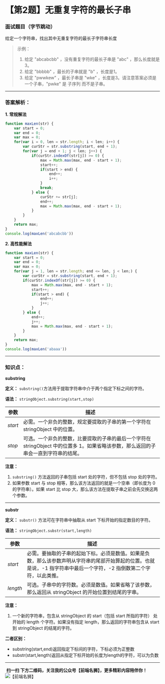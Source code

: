 # 【第2题】无重复字符的最长子串

### 面试题目（字节跳动）
给定一个字符串，找出其中无重复字符的最长子字符串长度

>示例：
>1. 给定 "abcabcbb" ，没有重复字符的最长子串是 "abc" ，那么长度就是3。
>2. 给定 "bbbbb" ，最长的子串就是 "b" ，长度是1。
>3. 给定 "pwwkew" ，最长子串是 "wke" ，长度是3。请注意答案必须是一个子串，"pwke" 是 子序列  而不是子串。

***

### 答案解析：
**1. 常规解法**
```js
function maxLen(str) {
    var start = 0;
    var end = 0;
    var max = 0;
    for(var i = 0, len = str.length; i < len; i++) {
        var curStr = str.substring(start, end + 1);
        for(var j = end + 1; j < len; j++) {
            if(curStr.indexOf(str[j]) >= 0) {
                max = Math.max(max, end - start + 1);
                start++;
                if(start > end) {
                    end++;
                    i++;
                }
                break;
            } else {
                curStr += str[j];
                end++;
                max = Math.max(max, end - start + 1);
            }
        }
    }
    return max;
}
console.log(maxLen('abcabcbb'))
```
**2. 高性能解法**
```js
function maxLen(str) {
    var start = 0;
    var end = 0;
    var max = 0;
    for(var j = 1, len = str.length; end <= len, j < len;) {
        var curStr = str.substring(start, end + 1);
        if(curStr.indexOf(str[j]) >= 0) {
            max = Math.max(max, end - start + 1);
            start++;
            if(start > end) {
                end++;
                j++;
            }
        } else {            
            end++;
            j++;
            max = Math.max(max, end - start + 1);
        }
    }
    return max;
}
console.log(maxLen('abaaa'))
```
***
### 知识点：
**substring**

**定义：** `substring()`方法用于提取字符串中介于两个指定下标之间的字符。

**语法：** `stringObject.substring(start,stop)`

参数 | 描述
---|---
*start* | 必需。一个非负的整数，规定要提取的子串的第一个字符在 stringObject 中的位置。
*stop* |可选。一个非负的整数，比要提取的子串的最后一个字符在 stringObject 中的位置多 1。如果省略该参数，那么返回的子串会一直到字符串的结尾。

**注意：** 

1.  `substring()` 方法返回的子串包括 start 处的字符，但不包括 stop 处的字符。
2. 如果参数 start 与 stop 相等，那么该方法返回的就是一个空串（即长度为 0 的字符串）。如果 start 比 stop 大，那么该方法在提取子串之前会先交换这两个参数。

***

**substr**

**定义：** `substr()` 方法可在字符串中抽取从 start 下标开始的指定数目的字符。

**语法：** `stringObject.substr(start,length)`

参数 | 描述
---|---
*start* | 必需。要抽取的子串的起始下标。必须是数值。如果是负数，那么该参数声明从字符串的尾部开始算起的位置。也就是说，-1 指字符串中最后一个字符，-2 指倒数第二个字符，以此类推。
*length* |可选。子串中的字符数。必须是数值。如果省略了该参数，那么返回从 stringObject 的开始位置到结尾的字串。

**注意：**
1. 一个新的字符串，包含从 stringObject 的 start（包括 start 所指的字符） 处开始的 length 个字符。如果没有指定 length，那么返回的字符串包含从 start 到 stringObject 的结尾的字符。


**二者区别：**
- substring(start,end)返回指定下标间的字符，下标必须为正整数
- substr(start,length)返回从指定下标开始的长度为length的字符，可以为负数

***
 **扫一扫 下方二维码，关注我的公众号【前端名狮】，更多精彩内容陪伴你！**
![【前端名狮】](../images/7.png)





